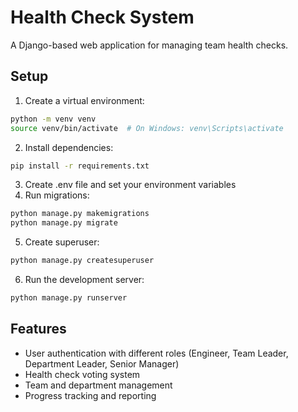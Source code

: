 
# Health Check System

A Django-based web application for managing team health checks.

## Setup

1. Create a virtual environment:
```bash
python -m venv venv
source venv/bin/activate  # On Windows: venv\Scripts\activate
```

2. Install dependencies:
```bash
pip install -r requirements.txt
```

3. Create .env file and set your environment variables
4. Run migrations:
```bash
python manage.py makemigrations
python manage.py migrate
```

5. Create superuser:
```bash
python manage.py createsuperuser
```

6. Run the development server:
```bash
python manage.py runserver
```

## Features

- User authentication with different roles (Engineer, Team Leader, Department Leader, Senior Manager)
- Health check voting system
- Team and department management
- Progress tracking and reporting
